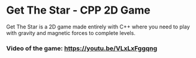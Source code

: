 # Get The Star - CPP 2D Game
 Get The Star is a 2D game made entirely with C++ where you need to play with gravity and magnetic forces to complete levels.

### Video of the game: https://youtu.be/VLxLxFggqng
